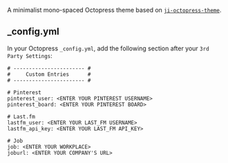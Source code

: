 A minimalist mono-spaced Octopress theme based on [`ji-octopress-theme`](https://github.com/ivanjovanovic/ji-octopress-theme). 

## _config.yml

In your Octopress `_config.yml`, add the following section after your `3rd Party Settings`:

```
# ----------------------- #
#     Custom Entries      #
# ----------------------- #

# Pinterest
pinterest_user: <ENTER YOUR PINTEREST USERNAME>
pinterest_board: <ENTER YOUR PINTEREST BOARD>

# Last.fm
lastfm_user: <ENTER YOUR LAST_FM USERNAME>
lastfm_api_key: <ENTER YOUR LAST_FM API_KEY>

# Job
job: <ENTER YOUR WORKPLACE>
joburl: <ENTER YOUR COMPANY'S URL>
```
